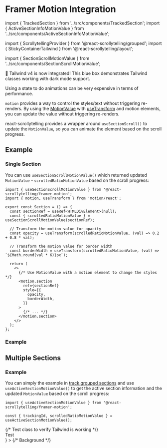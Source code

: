 # Framer Motion Integration

import { TrackedSection } from '../src/components/TrackedSection';
import { ActiveSectionInfoMotionValue } from '../src/components/ActiveSectionInfoMotionValue';

import { ScrollytellingProvider } from '@react-scrollytelling/grouped';
import { StickyContainerTailwind } from '@react-scrollytelling/layout';

import { SectionScrollMotionValue } from '../src/components/SectionScrollMotionValue';

<div className="bg-blue-100 dark:bg-blue-900 p-4 rounded-lg mb-4">
  <p className="text-blue-800 dark:text-blue-200 font-semibold">
    🎉 Tailwind v4 is now integrated! This blue box demonstrates Tailwind classes working with dark mode support.
  </p>
</div>

Using a state to do animations can be very expensive in terms of performance.

`motion` provides a way to control the styles/text without triggering re-renders.
By using the [MotionValue](https://motion.dev/motion/use-motion-value/) with [useTransform](https://motion.dev/motion/use-transform/) and motion elements, you can update the value without triggering re-renders.

react-scrollytelling provides a wrapper around `useSectionScroll()` to update the `MotionValue`, so you can animate the element based on the scroll progress.

## Example

### Single Section

You can use `useSectionScrollMotionValue()` which returned updated `MotionValue` - `scrolledRatioMotionValue` based on the scroll progress:

```tsx
import { useSectionScrollMotionValue } from '@react-scrollytelling/framer-motion';
import { motion, useTransform } from 'motion/react';

export const Section = () => {
  const sectionRef = useRef<HTMLDivElement>(null);
  const { scrolledRatioMotionValue } = useSectionScrollMotionValue(sectionRef);

  // Transform the motion value for opacity
  const opacity = useTransform(scrolledRatioMotionValue, (val) => 0.2 + 0.8 * val);

  // Transform the motion value for border width
  const borderWidth = useTransform(scrolledRatioMotionValue, (val) => `${Math.round(val * 6)}px`);

  return (
    <>
      {/* Use MotionValue with a motion element to change the styles */}
      <motion.section
        ref={sectionRef}
        style={{
          opacity,
          borderWidth,
        }}
      >
        {/* ... */}
      </motion.section>
    </>
  );
};
```

### Example

<SectionScrollMotionValue className="border-green-400 bg-green-200/20 dark:border-green-700 dark:bg-green-800/20" />

## Multiple Sections

### Example

You can simply the example in [track grouped sections](/docs/track-grouped-sections) and use `useActiveSectionMotionValue()` to get the active section information and the updated `MotionValue` based on the scroll progress:

```tsx
import { useActiveSectionMotionValue } from '@react-scrollytelling/framer-motion';

const { trackingId, scrolledRatioMotionValue } = useActiveSectionMotionValue();
```

<div className="mx-2 my-12">
  <ScrollytellingProvider>
    {/* Test class to verify Tailwind is working */}
    <div className="pb-10 -mt-10 hidden">Test</div>
    <StickyContainerTailwind
      overlay={
        <>
          <TrackedSection
            sectionID="RED"
            className="rounded-t-lg border-rose-400 bg-rose-200/20 pt-[50vh] dark:border-rose-700 dark:bg-rose-800/20"
          />
          <TrackedSection
            sectionID="ORANGE"
            className="-mt-[3px] border-orange-400 bg-orange-200/20 dark:border-orange-700 dark:bg-orange-800/20"
          />
          <TrackedSection
            sectionID="YELLOW"
            className="-mt-[3px] border-yellow-400 bg-yellow-200/20 dark:border-yellow-700 dark:bg-yellow-800/20"
          />
          <TrackedSection
            sectionID="GREEN"
            className="-mt-[3px] border-green-400 bg-green-200/20 dark:border-green-700 dark:bg-green-800/20"
          />
          <TrackedSection
            sectionID="BLUE"
            className="-mt-[3px] border-blue-400 bg-blue-200/20 dark:border-blue-700 dark:bg-blue-800/20"
          />
          <TrackedSection
            sectionID="PURPLE"
            className="-mt-[3px] rounded-b-lg border-purple-400 bg-purple-200/20 pt-[10vh] dark:border-purple-700 dark:bg-purple-800/20"
          />
        </>
      }
    >
      {/* Background */}
      <ActiveSectionInfoMotionValue />
    </StickyContainerTailwind>
  </ScrollytellingProvider>
</div>
